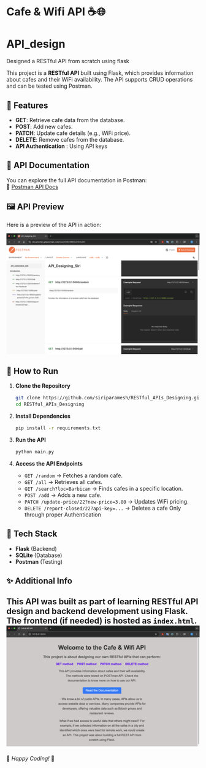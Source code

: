 # Cafe & Wifi API ☕🌐  
# API_design
Designed a RESTful API from scratch using flask

This project is a **RESTful API** built using Flask, which provides information about cafes and their WiFi availability. The API supports CRUD operations and can be tested using Postman.  

## 📌 Features  
- **GET**: Retrieve cafe data from the database.  
- **POST**: Add new cafes.  
- **PATCH**: Update cafe details (e.g., WiFi price).  
- **DELETE**: Remove cafes from the database.
- **API Authentication** : Using API keys

## 📸 API Documentation  
You can explore the full API documentation in Postman:  
🔗 [Postman API Docs](https://documenter.getpostman.com/view/43352389/2sAYkHodXC)  

## 🖼 API Preview  
Here is a preview of the API in action:  

![API Preview](Image.png)  

## 🚀 How to Run 

1. **Clone the Repository**  
   ```bash  
   git clone https://github.com/siriparamesh/RESTful_APIs_Designing.git  
   cd RESTful_APIs_Designing  
   ```  

2. **Install Dependencies**  
   ```bash  
   pip install -r requirements.txt  
   ```  

3. **Run the API**  
   ```bash  
   python main.py  
   ```  

4. **Access the API Endpoints**  
   - `GET /random` → Fetches a random cafe.  
   - `GET /all` → Retrieves all cafes.  
   - `GET /search?loc=Barbican` → Finds cafes in a specific location.  
   - `POST /add` → Adds a new cafe.  
   - `PATCH /update-price/22?new-price=3.80` → Updates WiFi pricing.  
   - `DELETE /report-closed/22?api-key=...` → Deletes a cafe Only through proper Authentication
     

## 🎯 Tech Stack  
- **Flask** (Backend)  
- **SQLite** (Database)  
- **Postman** (Testing)  

## ✨ Additional Info  
This API was built as part of learning **RESTful API design** and **backend development** using Flask. The frontend (if needed) is hosted as `index.html`.  
![API Preview](Image2.png) 
---  

📌 *Happy Coding!* 🚀  
